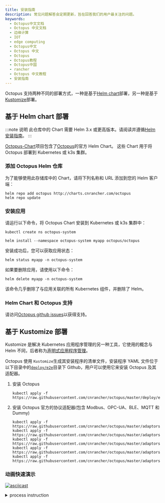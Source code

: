 ```yaml
---
title: 安装指南
description: 常见问题解答会定期更新，旨在回答我们的用户最关注的问题。
keywords:
  - Octopus中文文档
  - Octopus 中文文档
  - 边缘计算
  - IOT
  - edge computing
  - Octopus中文
  - Octopus 中文
  - Octopus
  - Octopus教程
  - Octopus中国
  - rancher
  - Octopus 中文教程
  - 安装指南
---
```


Octopus 支持两种不同的部署方式，一种是基于[Helm chart](https://helm.sh/)部署，另一种是基于[Kustomize](https://github.com/kubernetes-sigs/kustomize)部署。

## 基于 Helm chart 部署

:::note 说明
此仓库中的 Chart 需要 Helm 3.x 或更高版本。请阅读并遵循[Helm 安装指南](https://helm.sh/docs/intro/install/)。
:::

[Octopus-Chart](https://github.com/cnrancher/octopus-chart)项目包含了[Octopus](https://github.com/cnrancher/octopus)的官方 Helm Chart。 这些 Chart 用于将 Octopus 部署到 Kubernetes 或 k3s 集群。

### 添加 Octopus Helm 仓库

为了能够使用此存储库中的 Chart，请将下列名称和 URL 添加到您的 Helm 客户端：

```console
helm repo add octopus http://charts.cnrancher.com/octopus
helm repo update
```

### 安装应用

请运行以下命令，将 Octopus Chart 安装到 Kubernetes 或 k3s 集群中：

```
kubectl create ns octopus-system
```

```
helm install --namespace octopus-system myapp octopus/octopus
```

安装成功后，您可以获取应用状态：

```
helm status myapp -n octopus-system

```

如果要删除应用，请使用以下命令：

```
helm delete myapp -n octopus-system
```

该命令几乎删除了与应用关联的所有 Kubernetes 组件，并删除了 Helm。

### Helm Chart 和 Octopus 支持

请访问[Octopus github issues](https://github.com/cnrancher/octopus/issues/)以获得支持。

## 基于 Kustomize 部署

Kustomize 是解决 Kubernetes 应用程序管理的另一种工具，它使用的概念与 Helm 不同，后者称为[声明式应用程序管理](https://github.com/kubernetes/community/blob/master/contributors/design-proposals/architecture/declarative-application-management.md)。

Octopus 使用 `Kustomize`生成其安装程序的清单文件，安装程序 YAML 文件位于以下目录中的[`deploy/e2e`](https://github.com/cnrancher/octopus/tree/master/deploy/e2e)目录下 Github，用户可以使用它来安装 Octopus 及其适配器。

1. 安装 Octopus

   ```shell script
   kubectl apply -f https://raw.githubusercontent.com/cnrancher/octopus/master/deploy/e2e/all_in_one.yaml
   ```

1. 安装 Octopus 官方的协议适配器(包含 Modbus、OPC-UA、BLE、MQTT 和 Dummy)
   ```shell script
   kubectl apply -f https://raw.githubusercontent.com/cnrancher/octopus/master/adaptors/modbus/deploy/e2e/all_in_one.yaml
   kubectl apply -f https://raw.githubusercontent.com/cnrancher/octopus/master/adaptors/opcua/deploy/e2e/all_in_one.yaml
   kubectl apply -f https://raw.githubusercontent.com/cnrancher/octopus/master/adaptors/mqtt/deploy/e2e/all_in_one.yaml
   kubectl apply -f https://raw.githubusercontent.com/cnrancher/octopus/master/adaptors/ble/deploy/e2e/all_in_one.yaml
   kubectl apply -f https://raw.githubusercontent.com/cnrancher/octopus/master/adaptors/dummy/deploy/e2e/all_in_one.yaml
   ```

### 动画快速演示

[![asciicast](https://asciinema.org/a/338649.svg)](https://asciinema.org/a/338649)

<details>
  <summary>process instruction</summary>
  <code>
  
    # deploy octopus without webhook
    kubectl apply -f deploy/e2e/all_in_one.yaml
    
    # confirm the octopus deployment
    kubectl get all -n octopus-system
    kubectl get crd | grep devicelinks
    
    # deploy a devicelink
    cat adaptors/dummy/deploy/e2e/dl_specialdevice.yaml
    kubectl apply -f adaptors/dummy/deploy/e2e/dl_specialdevice.yaml
    
    # confirm the state of devicelink
    kubectl get dl living-room-fan -n default
    
    # deploy dummy adaptor and model
    kubectl apply -f adaptors/dummy/deploy/e2e/all_in_one.yaml
    
    # confirm the dummy adaptor deployment
    kubectl get daemonset octopus-adaptor-dummy-adaptor -n octopus-system
    kubectl get crd | grep dummyspecialdevice
    
    # confirm the state of devicelink
    kubectl get dl living-room-fan -n default
    
    # watch the device instance
    kubectl get dummyspecialdevice living-room-fan -n default -w
    
  </code>
</details>
